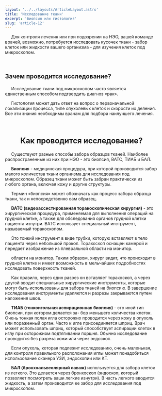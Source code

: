 ```yaml
---
layout: '../../layouts/ArticleLayout.astro'
title: 'Исследование ткани'
excerpt: 'биопсия или гистология'
slug: 'article-12'
---
```


<style>
    p {
        text-indent: 20px;
    }
    h2 {
        font-size: 25px; 
        font-weight: bold;
        text-align: center;
    }
    h3 {
        font-size: 20px; 
        font-weight: bold;
    }
    ul {
        list-style-type: disc; 
        padding-left: 20px;
    }
    .info {
        background-color: rgb(76, 96, 133);
        color: white; 
        padding: 20px; 
        text-align: center;
        text-indent: 0;
    }
</style>

<p>
    Для контроля лечения или при подозрении на НЭО,
    вашей команде врачей, возможно, потребуется исследовать кусочек ткани - 
    забор клеток или жидкости вашего организма - для изучения клеток под микроскопом.
</p>

<br>

<h3>Зачем проводится исследование?</h3>
<p>
    Исследование ткани под микроскопом часто является единственным способом подтвердить диагноз «рак».
</p>
<p>
    Гистология может дать ответ на вопрос о первоначальной локализации процесса,
    типе опухолевых клеток и скорости их деления. Все эти знания необходимы врачам для подбора наилучшего лечения.
</p>

<br>

<h2>Как проводится исследование?</h2>
<p>
    Существуют разные способы забора образцов тканей. Наиболее распространенные из них при
    НЭО - это биопсия, ВАТС, ТИАБ и БАЛ.
</p>
<p>
    <b>Биопсия</b> - медицинская процедура, при которой производится
    забор малого количества ткани организма для исследования под микроскопом.
    Образец ткани может быть забран практически из любого органа, включая кожу и другие
    структуры.
</p>
<p>
    Термин «биопсия» может обозначать как процесс забора образца ткани, так и непосредственно
    сам образец.
</p>
<p>
    <b>ВАТС (видеоассистированная торакоскопическая хирургия)</b> - это хирургическая процедура,
    применяемая для выполнения операций на грудной клетке, а также для обследования органов
    грудной клетки пациента изнутри. ВАТС использует специальный инструмент,
    называемый торакоскопом.
</p>
<p>
    Это тонкий инструмент в виде трубки, которую вставляют в тело пациента через небольшой прокол.
    Торакоскоп оснащен камерой и передает изображение из плевральной области на монитор.
</p>
<p>
    области на монитор. Таким образом, хирург видит, что происходит в грудной клетке и имеет возможность в мельчайших
    подробностях исследовать поверхность тканей.
</p>
<p>
    Как правило, через один разрез он вставляет торакоскоп, а через другой вводит специальные
    хирургические инструменты, которые могут быть использованы для забора тканей на биопсию.
    В завершение исследования инструменты удаляются и разрезы закрываются путем наложения швов.
</p>
<p>
    <b>ТИАБ (тонкоигольная аспирационная биопсия)</b> - это иной тип биопсии, при котором делается за-
    бор меньшего количества клеток. Очень тонкая полая игла осторожно проводится через кожу
    в опухоль или пораженный орган. Часто к игле присоединяется шприц.
    Врач может использовать шприц, который способствует аспирации
    клеток в иглу при осторожном подтягивании поршня. Обычно исследование проводится без разреза
    кожи или через эндоскоп.
</p>
<p>
    Если опухоль, которая подлежит исследованию, очень маленькая,
    для контроля правильного расположения иглы может понадобиться использование сканера
    УЗИ, эндоскопии или КТ.
</p>
<p>
    <b>БАЛ (бронхоальвеолярный лаваж)</b> используется для забора клеток из легкого. 
    Это делается через бронхоскоп (эндоскоп, который позволяет посмотреть ваши легкие изнутри).
    В часть легкого вводится жидкость, а затем производится ее забор для исследования под микроскопом.
</p>